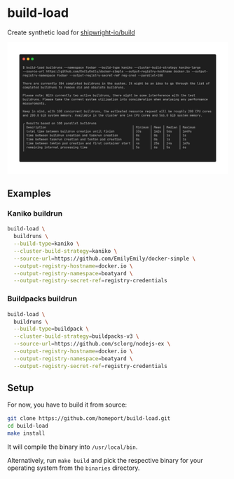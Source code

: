 # build-load

Create synthetic load for [shipwright-io/build](https://github.com/shipwright-io/build)

![build-load](.docs/example-output.png?raw=true "build-load example output")

## Examples

### Kaniko buildrun

```sh
build-load \
  buildruns \
  --build-type=kaniko \
  --cluster-build-strategy=kaniko \
  --source-url=https://github.com/EmilyEmily/docker-simple \
  --output-registry-hostname=docker.io \
  --output-registry-namespace=boatyard \
  --output-registry-secret-ref=registry-credentials
```

### Buildpacks buildrun

```sh
build-load \
  buildruns \
  --build-type=buildpack \
  --cluster-build-strategy=buildpacks-v3 \
  --source-url=https://github.com/sclorg/nodejs-ex \
  --output-registry-hostname=docker.io \
  --output-registry-namespace=boatyard \
  --output-registry-secret-ref=registry-credentials
```

## Setup

For now, you have to build it from source:

```sh
git clone https://github.com/homeport/build-load.git
cd build-load
make install
```

It will compile the binary into `/usr/local/bin`.

Alternatively, run `make build` and pick the respective binary for your operating system from the `binaries` directory.
